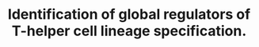 ---
layout: page
title: " Identification of global regulators of T-helper cell lineage specification."
breadcrumb: true
categories:
    - publication
## publication related information
pub:
    authors: " Kartiek Kanduri, Subhash Tripathi, Antti Larjo, Henrik Mannerstrom, Ubaid Ullah, Riikka Lund, R. David Hawkins, Bing Ren, Harri Lahdesmaki,  Riitta Lahesmaa"
    journal: " Genome medicine"
    date: 2015-11-20
    doi:  10.1186/s13073-015-0237-0
    volume:  7
    pages:  122
    abstract: " BACKGROUND: Activation and differentiation of T-helper (Th) cells into Th1 and Th2 types is a complex process orchestrated by distinct gene activation programs  engaging a number of genes. This process is crucial for a robust immune response  and an imbalance might lead to disease states such as autoimmune diseases or allergy. Therefore, identification of genes involved in this process is paramount to further understand the pathogenesis of, and design interventions for, immune-mediated diseases. METHODS: We aimed at identifying protein-coding genes and long non-coding RNAs (lncRNAs) involved in early differentiation of T-helper  cells by transcriptome analysis of cord blood-derived naive precursor, primary and polarized cells. RESULTS: Here, we identified lineage-specific genes involved in early differentiation of Th1 and Th2 subsets by integrating transcriptional profiling data from multiple platforms. We have obtained a high confidence list of genes as well as a list of novel genes by employing more than one profiling platform. We show that the density of lineage-specific epigenetic marks is higher around lineage-specific genes than anywhere else in the genome. Based on next-generation sequencing data we identified lineage-specific lncRNAs involved in early Th1 and Th2 differentiation and predicted their expected functions through Gene Ontology analysis. We show that there is a positive trend in the expression of the closest lineage-specific lncRNA and gene pairs. We also found out that there is an enrichment of disease SNPs around a number of lncRNAs identified, suggesting that these lncRNAs might play a role in the etiology of autoimmune diseases. CONCLUSION: The results presented here show the involvement  of several new actors in the early differentiation of T-helper cells and will be  a valuable resource for better understanding of autoimmune processes.,"
---